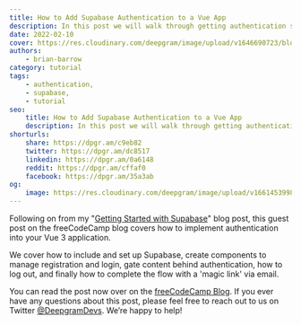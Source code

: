 ```yaml
---
title: How to Add Supabase Authentication to a Vue App
description: In this post we will walk through getting authentication set up using Supabase and Vue 3.
date: 2022-02-10
cover: https://res.cloudinary.com/deepgram/image/upload/v1646690723/blog/2022/02/supabase-authentication-vue/Getting-Started-with-supabase-blog%402x.jpg
authors:
    - brian-barrow
category: tutorial
tags:
    - authentication,
    - supabase,
    - tutorial
seo:
    title: How to Add Supabase Authentication to a Vue App
    description: In this post we will walk through getting authentication set up using Supabase and Vue 3.
shorturls:
    share: https://dpgr.am/c9eb82
    twitter: https://dpgr.am/dc8517
    linkedin: https://dpgr.am/0a6148
    reddit: https://dpgr.am/cffaf0
    facebook: https://dpgr.am/35a3ab
og:
    image: https://res.cloudinary.com/deepgram/image/upload/v1661453998/blog/supabase-authentication-vue/ograph.png
---
```


Following on from my "[Getting Started with Supabase](https://developers.deepgram.com/blog/2021/11/getting-started-with-supabase/)" blog post, this guest post on the freeCodeCamp blog covers how to implement authentication into your Vue 3 application.

We cover how to include and set up Supabase, create components to manage registration and login, gate content behind authentication, how to log out, and finally how to complete the flow with a 'magic link' via email.

You can read the post now over on the [freeCodeCamp Blog](https://www.freecodecamp.org/news/add-supabase-authentication-to-vue/). If you ever have any questions about this post, please feel free to reach out to us on Twitter [@DeepgramDevs](https://twitter.com/DeepgramDevs). We’re happy to help!


